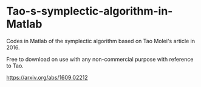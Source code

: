 # Tao-s-symplectic-algorithm-in-Matlab

Codes in Matlab of the symplectic algorithm based on Tao Molei's article in 2016.

Free to download on use with any non-commercial purpose with reference to Tao.

https://arxiv.org/abs/1609.02212
